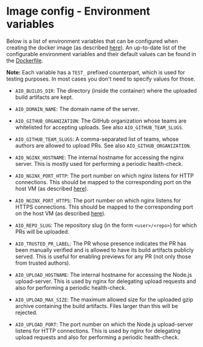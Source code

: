 # Image config - Environment variables


Below is a list of environment variables that can be configured when creating the docker image (as
described [here](vm-setup--create-docker-image.md)). An up-to-date list of the configurable
environment variables and their default values can be found in the
[Dockerfile](../dockerbuild/Dockerfile).

**Note:**
Each variable has a `TEST_` prefixed counterpart, which is used for testing purposes. In most cases
you don't need to specify values for those.

- `AIO_BUILDS_DIR`:
  The directory (inside the container) where the uploaded build artifacts are kept.

- `AIO_DOMAIN_NAME`:
  The domain name of the server.

- `AIO_GITHUB_ORGANIZATION`:
  The GitHub organization whose teams are whitelisted for accepting uploads.
  See also `AIO_GITHUB_TEAM_SLUGS`.

- `AIO_GITHUB_TEAM_SLUGS`:
  A comma-separated list of teams, whose authors are allowed to upload PRs.
  See also `AIO_GITHUB_ORGANIZATION`.

- `AIO_NGINX_HOSTNAME`:
  The internal hostname for accessing the nginx server. This is mostly used for performing a
  periodic health-check.

- `AIO_NGINX_PORT_HTTP`:
  The port number on which nginx listens for HTTP connections. This should be mapped to the
  corresponding port on the host VM (as described [here](vm-setup--start-docker-container.md)).

- `AIO_NGINX_PORT_HTTPS`:
  The port number on which nginx listens for HTTPS connections. This should be mapped to the
  corresponding port on the host VM (as described [here](vm-setup--start-docker-container.md)).

- `AIO_REPO_SLUG`:
  The repository slug (in the form `<user>/<repo>`) for which PRs will be uploaded.

- `AIO_TRUSTED_PR_LABEL`:
  The PR whose presence indicates the PR has been manually verified and is allowed to have its
  build artifacts publicly served. This is useful for enabling previews for any PR (not only those
  from trusted authors).

- `AIO_UPLOAD_HOSTNAME`:
  The internal hostname for accessing the Node.js upload-server. This is used by nginx for
  delegating upload requests and also for performing a periodic health-check.

- `AIO_UPLOAD_MAX_SIZE`:
  The maximum allowed size for the uploaded gzip archive containing the build artifacts. Files
  larger than this will be rejected.

- `AIO_UPLOAD_PORT`:
  The port number on which the Node.js upload-server listens for HTTP connections. This is used by
  nginx for delegating upload requests and also for performing a periodic health-check.
